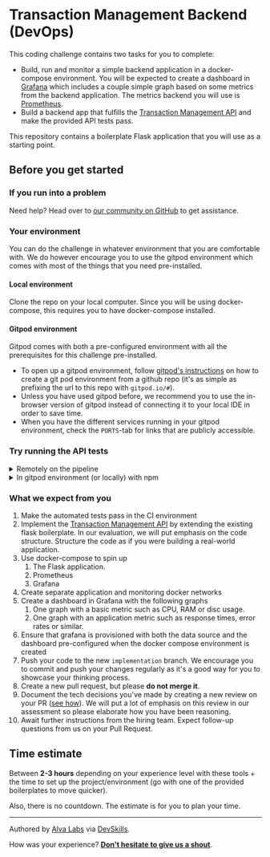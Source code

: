 # Transaction Management Backend (DevOps)

This coding challenge contains two tasks for you to complete:

- Build, run and monitor a simple backend application in a docker-compose environment. You will be expected to create a dashboard in [Grafana](https://grafana.com/) which includes a couple simple graph based on some metrics from the backend application. The metrics backend you will use is [Prometheus](https://prometheus.io/).
- Build a backend app that fulfills the [Transaction Management API](https://infra.devskills.app/transaction-management/api/3.1.0) and make the provided API tests pass.

This repository contains a boilerplate Flask application that you will use as a starting point. 

## Before you get started

### If you run into a problem

Need help? Head over to [our community on GitHub](https://github.com/orgs/DevSkillsHQ/discussions/categories/help) to get assistance.

### Your environment
You can do the challenge in whatever environment that you are comfortable with. We do however encourage you to use the gitpod environment which comes with most of the things that you need pre-installed. 
#### Local environment
  Clone the repo on your local computer. Since you will be using docker-compose, this requires you to have docker-compose installed.
#### Gitpod environment
Gitpod comes with both a pre-configured environment with all the prerequisites for this challenge pre-installed. 
- To open up a gitpod environment, follow [gitpod's instructions](https://www.gitpod.io/docs/getting-started#start-your-first-workspace) on how to create a git pod environment from a github repo (it's as simple as prefixing the url to this repo with `gitpod.io/#`).
- Unless you have used gitpod before, we recommend you to use the in-browser version of gitpod instead of connecting it to your local IDE in order to save time. 
- When you have the different services running in your gitpod environment, check the `PORTS`-tab for links that are publicly accessible.

### Try running the API tests

<details>
<summary>Remotely on the pipeline</summary>

Create and switch to a new `implementation` branch and push your code. This will trigger a new pipeline run which will execute the tests.
  
Check the 'Actions' tab to see the historical runs.

</details>

<details>
<summary>In gitpod environment (or locally) with npm</summary>
  
#### Prerequisites

1. [Install node](https://nodejs.org/en/)
3. Start your app using `npm start-flask-app`
  
#### Run the tests
```bash
 npm run test
```

You can either use the console output or generated screenshots/videos (*check the newly created files that appear after a test run*) to troubleshoot the test results.

</details>

### What we expect from you

1. Make the automated tests pass in the CI environment
2. Implement the [Transaction Management API](https://infra.devskills.app/transaction-management/api/3.1.0) by extending the existing flask boilerplate. In our evaluation, we will put emphasis on the code structure. Structure the code as if you were building a real-world application.
3. Use docker-compose to spin up 
   1. The Flask application.
   2. Prometheus
   3. Grafana
4. Create separate application and monitoring docker networks
5. Create a dashboard in Grafana with the following graphs
   1. One graph with a basic metric such as CPU, RAM or disc usage. 
   2. One graph with an application metric such as response times, error rates or similar.
6. Ensure that grafana is provisioned with both the data source and the dashboard pre-configured when the docker compose environment is created
7. Push your code to the new `implementation` branch. We encourage you to commit and push your changes regularly as it's a good way for you to showcase your thinking process.
8. Create a new pull request, but please **do not merge it**.
9. Document the tech decisions you've made by creating a new review on your PR ([see how](https://www.loom.com/share/94ae305e7fbf45d592099ac9f40d4274)). We will put a lot of emphasis on this review in our assessment so please elaborate how you have been reasoning.
10. Await further instructions from the hiring team. Expect follow-up questions from us on your Pull Request.

## Time estimate

Between **2-3 hours** depending on your experience level with these tools + the time to set up the project/environment (go with one of the provided boilerplates to move quicker).

Also, there is no countdown. The estimate is for you to plan your time.

---

Authored by [Alva Labs](https://www.alvalabs.io) via [DevSkills](https://devskills.co).

How was your experience? **[Don't hesitate to give us a shout](https://github.com/orgs/DevSkillsHQ/discussions/categories/feedback)**.
